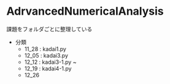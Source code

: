 # AdrvancedNumericalAnalysis

課題をフォルダごとに整理している

- 分類
  - 11_28 : kadai1.py
  - 12_05 : kadai3.py
  - 12_12 : kadai3-1.py ~
  - 12_19 : kadai4-1.py
  - 12_26
